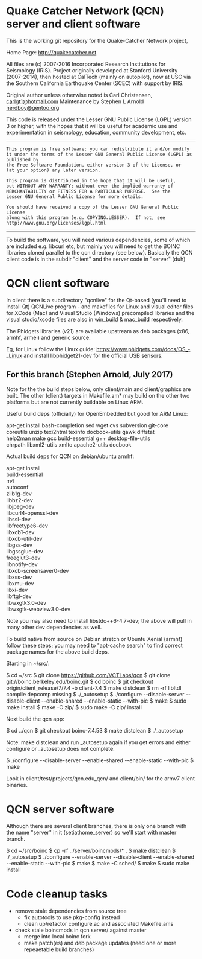 Quake Catcher Network (QCN) server and client software
======================================================

This is the working git repository for the Quake-Catcher Network project,

Home Page: http://quakecatcher.net

All files are (c) 2007-2016 Incorporated Research Institutions for Seismology
(IRIS).  Project originally developed at Stanford University (2007-2014), then
hosted at CalTech (mainly on autopilot), now at USC via the Southern California
Earthquake Center (SCEC) with support by IRIS.

Original author unless otherwise noted is Carl Christensen, carlgt1@hotmail.com
Maintenance by Stephen L Arnold <nerdboy@gentoo.org>

This code is released under the Lesser GNU Public License (LGPL) version 3
or higher, with the hopes that it will be useful for academic use and
experimentation in seismology, education, community development, etc.

-------------

    This program is free software: you can redistribute it and/or modify
    it under the terms of the Lesser GNU General Public License (LGPL) as published by
    the Free Software Foundation, either version 3 of the License, or
    (at your option) any later version.

    This program is distributed in the hope that it will be useful,
    but WITHOUT ANY WARRANTY; without even the implied warranty of
    MERCHANTABILITY or FITNESS FOR A PARTICULAR PURPOSE.  See the
    Lesser GNU General Public License for more details.

    You should have received a copy of the Lesser GNU General Public License
    along with this program (e.g. COPYING.LESSER).  If not, see http://www.gnu.org/licenses/lgpl.html

---------------

To build the  software, you will need various dependencies, some of which are
included e.g. libcurl etc, but mainly you will need to get the BOINC libraries
cloned parallel to the qcn directory (see below). Basically the QCN client
code is in the subdir "client" and the server code in "server" (duh)

QCN client software
===================

In client there is a subdirectory "qcnlive" for the Qt-based (you'll need to
install Qt) QCNLive program - and makefiles for Linux and visual editor files
for XCode (Mac) and Visual Studio (Windows) precompiled libraries and the
visual studio/xcode files are also in win_build & mac_build respectively.

The Phidgets libraries (v21) are available upstream as deb packages (x86,
armhf, armel) and generic source.

Eg, for Linux follow the Linux guide: https://www.phidgets.com/docs/OS_-_Linux
and install libphidget21-dev for the official USB sensors.


For this branch (Stephen Arnold, July 2017)
-------------------------------------------

Note for the the build steps below, only client/main and client/graphics are
built.  The other (client) targets in Makefile.am* may build on the other two
platforms but are not currently buildable on Linux ARM.

Useful build deps (officially) for OpenEmbedded but good for ARM Linux:

apt-get install bash-completion sed wget cvs subversion git-core \
	coreutils unzip texi2html texinfo docbook-utils gawk diffstat \
	help2man make gcc build-essential g++ desktop-file-utils \
	chrpath libxml2-utils xmlto apache2-utils docbook

Actual build deps for QCN on debian/ubuntu armhf:

apt-get install \
	build-essential \
	m4 \
	autoconf \
	zlib1g-dev \
	libbz2-dev \
	libjpeg-dev \
	libcurl4-openssl-dev \
	libssl-dev \
	libfreetype6-dev \
	libxcb1-dev \
	libxcb-util-dev \
	libgss-dev \
	libgssglue-dev \
	freeglut3-dev \
	libnotify-dev \
	libxcb-screensaver0-dev \
	libxss-dev \
	libxmu-dev \
	libxi-dev \
	libftgl-dev \
	libwxgtk3.0-dev \
	libwxgtk-webview3.0-dev

Note you may also need to install libstdc++6-4.7-dev; the above will pull in
many other dev dependencies as well.

To build native from source on Debian stretch or Ubuntu Xenial (armhf) follow
these steps; you may need to "apt-cache search" to find correct package names
for the above build deps.

Starting in ~/src/:

  $ cd ~/src
  $ git clone https://github.com/VCTLabs/qcn
  $ git clone git://boinc.berkeley.edu/boinc.git
  $ cd boinc
  $ git checkout origin/client_release/7/7.4 -b client-7.4
  $ make distclean
  $ rm -rf libltdl compile depcomp missing
  $ ./_autosetup
  $ ./configure --disable-server --disable-client --enable-shared --enable-static --with-pic
  $ make
  $ sudo make install
  $ make -C zip/
  $ sudo make -C zip/ install

Next build the qcn app:

  $ cd ../qcn
  $ git checkout boinc-7.4.53
  $ make distclean
  $ ./_autosetup

Note: make distclean and run _autosetup again if you get errors and either
configure or _autosetup does not complete.

  $ ./configure --disable-server --enable-shared --enable-static  --with-pic
  $ make

Look in client/test/projects/qcn.edu_qcn/ and client/bin/ for the armv7
client binaries.

QCN server software
===================

Although there are several client branches, there is only one branch with the
name "server" in it (setiathome_server) so we'll start with master branch.

  $ cd ~/src/boinc
  $ cp -rf ../server/boincmods/* .
  $ make distclean
  $ ./_autosetup
  $ ./configure --enable-server --disable-client --enable-shared --enable-static --with-pic
  $ make
  $ make -C sched/
  $ make
  $ sudo make install


Code cleanup tasks
==================

* remove stale dependencies from source tree
  - fix autotools to use pkg-config instead
  - clean up/refactor configure.ac and associated Makefile.ams
* check stale boincmods in qcn server/ against master
  - merge into local boinc fork
  - make patch(es) and deb package updates
    (need one or more repeaetable build branches)
